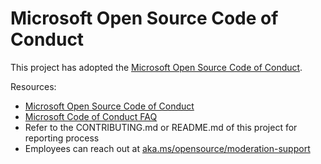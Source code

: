 # Microsoft Open Source Code of Conduct

This project has adopted the [Microsoft Open Source Code of Conduct](https://opensource.microsoft.com/codeofconduct/).

Resources:

- [Microsoft Open Source Code of Conduct](https://opensource.microsoft.com/codeofconduct/)
- [Microsoft Code of Conduct FAQ](https://opensource.microsoft.com/codeofconduct/faq/)
- Refer to the CONTRIBUTING.md or README.md of this project for reporting process
- Employees can reach out at [aka.ms/opensource/moderation-support](https://aka.ms/opensource/moderation-support)